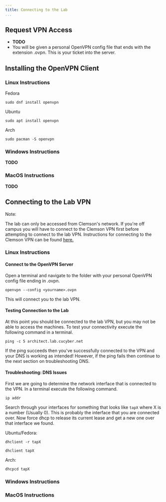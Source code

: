 ```yaml
---
title: Connecting to the Lab
...
```


## Request VPN Access

* **TODO**
* You will be given a personal OpenVPN config file that ends with the extension .ovpn. This is your ticket into the server.

## Installing the OpenVPN Client

### Linux Instructions

Fedora

```
sudo dnf install openvpn
```

Ubuntu

```
sudo apt install openvpn
```

Arch

```
sudo pacman -S openvpn
```

### Windows Instructions

**TODO**

### MacOS Instructions

**TODO**

## Connecting to the Lab VPN

Note:

The lab can only be accessed from Clemson's network. If you're off campus you will have to connect to the Clemson VPN first before attempting to connect to the lab VPN. Instructions for connecting to the Clemson VPN can be found [here.](https://hdkb.clemson.edu/phpkb/article.php?id=64)

### Linux Instructions

#### Connect to the OpenVPN Server

Open a terminal and navigate to the folder with your personal OpenVPN config file ending in .ovpn.

```
openvpn --config <yourname>.ovpn
```

This will connect you to the lab VPN.

#### Testing Connection to the Lab

At this point you should be connected to the lab VPN, but you may not be able to access the machines. To test your connectivity execute the following command in a terminal.

```
ping -c 5 architect.lab.cucyber.net
```

If the ping succeeds then you've successfully connected to the VPN and your DNS is working as intended! However, if the ping fails then continue to the next section on troubleshooting DNS.

#### Troubleshooting: DNS Issues

First we are going to determine the network interface that is connected to the VPN. In a terminal execute the following command.

```
ip addr
```

Search through your interfaces for something that looks like `tapX` where X is a number (Usually 0). This is probably the interface that you are connected over. Now force dhcp to release its current lease and get a new one over that interface we found.

Ubuntu/Fedora:
```
dhclient -r tapX

dhclient tapX
```

Arch:

```
dhcpcd tapX
```

### Windows Instructions

### MacOS Instructions
